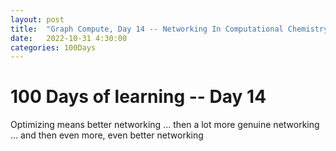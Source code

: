 ```yaml
---
layout: post
title:  "Graph Compute, Day 14 -- Networking In Computational Chemistry"
date:   2022-10-31 4:30:00
categories: 100Days
---
```



# 100 Days of learning  -- Day 14

Optimizing means better networking ... then a lot more genuine networking ... and then even more, even better networking